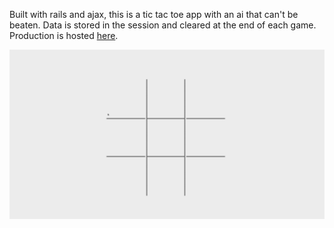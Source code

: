 Built with rails and ajax, this is a tic tac toe app with an ai that can't be beaten. Data is stored in the session and cleared at the end of each game. Production is hosted [here](http://tttweilandia.herokuapp.com).


![gameplay](app/assets/images/rails_ttt.gif)
